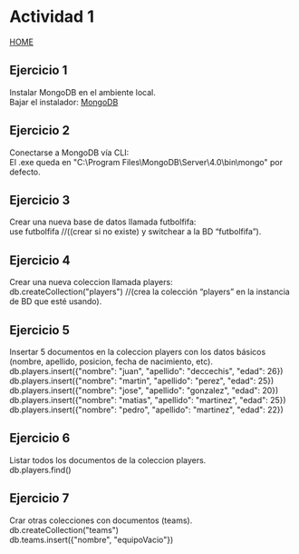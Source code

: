 # Actividad 1

[HOME](./README.md)  

## Ejercicio 1
Instalar MongoDB en el ambiente local.  
Bajar el instalador: [MongoDB](https://www.mongodb.com/)  

## Ejercicio 2  
Conectarse a MongoDB vía CLI:  
El .exe queda en "C:\Program Files\MongoDB\Server\4.0\bin\mongo" por defecto.  

## Ejercicio 3  
Crear una nueva base de datos llamada futbolfifa:  
use futbolfifa //((crear si no existe) y switchear a la BD “futbolfifa”).  

## Ejercicio 4  
Crear una nueva coleccion llamada players:  
db.createCollection("players")  //(crea la colección “players” en la instancia de BD que esté usando).  

## Ejercicio 5  
Insertar 5 documentos en la coleccion players con los datos básicos (nombre, apellido, posicion, fecha de nacimiento, etc).  
db.players.insert({"nombre": "juan", "apellido": "deccechis", "edad": 26})  
db.players.insert({"nombre": "martin", "apellido": "perez", "edad": 25})  
db.players.insert({"nombre": "jose", "apellido": "gonzalez", "edad": 20})  
db.players.insert({"nombre": "matias", "apellido": "martinez", "edad": 25})  
db.players.insert({"nombre": "pedro", "apellido": "martinez", "edad": 22})  

## Ejercicio 6  
Listar todos los documentos de la coleccion players.  
db.players.find()  

## Ejercicio 7  
Crar otras colecciones con documentos (teams).  
db.createCollection("teams")  
db.teams.insert({"nombre", "equipoVacio"})
